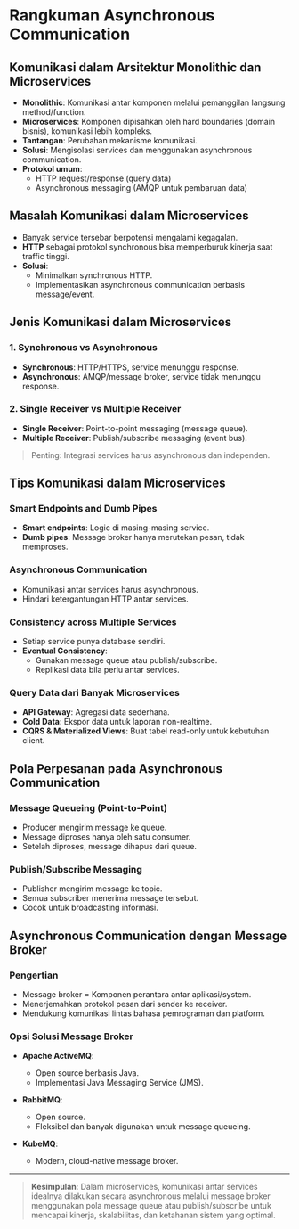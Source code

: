# Rangkuman Asynchronous Communication

## Komunikasi dalam Arsitektur Monolithic dan Microservices

- **Monolithic**: Komunikasi antar komponen melalui pemanggilan langsung method/function.
- **Microservices**: Komponen dipisahkan oleh hard boundaries (domain bisnis), komunikasi lebih kompleks.
- **Tantangan**: Perubahan mekanisme komunikasi.
- **Solusi**: Mengisolasi services dan menggunakan asynchronous communication.
- **Protokol umum**:
  - HTTP request/response (query data)
  - Asynchronous messaging (AMQP untuk pembaruan data)

## Masalah Komunikasi dalam Microservices

- Banyak service tersebar berpotensi mengalami kegagalan.
- **HTTP** sebagai protokol synchronous bisa memperburuk kinerja saat traffic tinggi.
- **Solusi**:
  - Minimalkan synchronous HTTP.
  - Implementasikan asynchronous communication berbasis message/event.

## Jenis Komunikasi dalam Microservices

### 1. Synchronous vs Asynchronous

- **Synchronous**: HTTP/HTTPS, service menunggu response.
- **Asynchronous**: AMQP/message broker, service tidak menunggu response.

### 2. Single Receiver vs Multiple Receiver

- **Single Receiver**: Point-to-point messaging (message queue).
- **Multiple Receiver**: Publish/subscribe messaging (event bus).

> Penting: Integrasi services harus asynchronous dan independen.

## Tips Komunikasi dalam Microservices

### Smart Endpoints and Dumb Pipes

- **Smart endpoints**: Logic di masing-masing service.
- **Dumb pipes**: Message broker hanya merutekan pesan, tidak memproses.

### Asynchronous Communication

- Komunikasi antar services harus asynchronous.
- Hindari ketergantungan HTTP antar services.

### Consistency across Multiple Services

- Setiap service punya database sendiri.
- **Eventual Consistency**:
  - Gunakan message queue atau publish/subscribe.
  - Replikasi data bila perlu antar services.

### Query Data dari Banyak Microservices

- **API Gateway**: Agregasi data sederhana.
- **Cold Data**: Ekspor data untuk laporan non-realtime.
- **CQRS & Materialized Views**: Buat tabel read-only untuk kebutuhan client.

## Pola Perpesanan pada Asynchronous Communication

### Message Queueing (Point-to-Point)

- Producer mengirim message ke queue.
- Message diproses hanya oleh satu consumer.
- Setelah diproses, message dihapus dari queue.

### Publish/Subscribe Messaging

- Publisher mengirim message ke topic.
- Semua subscriber menerima message tersebut.
- Cocok untuk broadcasting informasi.

## Asynchronous Communication dengan Message Broker

### Pengertian

- Message broker = Komponen perantara antar aplikasi/system.
- Menerjemahkan protokol pesan dari sender ke receiver.
- Mendukung komunikasi lintas bahasa pemrograman dan platform.

### Opsi Solusi Message Broker

- **Apache ActiveMQ**:
  - Open source berbasis Java.
  - Implementasi Java Messaging Service (JMS).

- **RabbitMQ**:
  - Open source.
  - Fleksibel dan banyak digunakan untuk message queueing.

- **KubeMQ**:
  - Modern, cloud-native message broker.

---

> **Kesimpulan**: Dalam microservices, komunikasi antar services idealnya dilakukan secara asynchronous melalui message broker menggunakan pola message queue atau publish/subscribe untuk mencapai kinerja, skalabilitas, dan ketahanan sistem yang optimal.